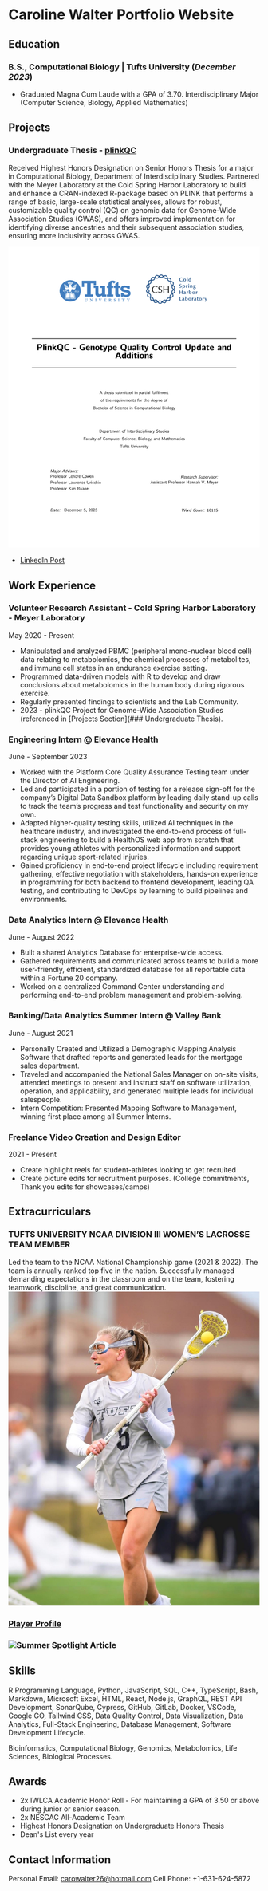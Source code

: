 # Caroline Walter Portfolio Website 

## Education
### B.S., Computational Biology | Tufts University (_December 2023_)
- Graduated Magna Cum Laude with a GPA of 3.70. Interdisciplinary Major (Computer Science, Biology, Applied Mathematics)

## Projects 
### Undergraduate Thesis - [plinkQC](https://meyer-lab-cshl.github.io/plinkQC/)

Received Highest Honors Designation on Senior Honors Thesis for a major in Computational Biology, Department of Interdisciplinary Studies. Partnered with the Meyer Laboratory at the Cold Spring Harbor Laboratory to build and enhance a CRAN-indexed R-package based on PLINK that performs a range of basic, large-scale statistical analyses, allows for robust, customizable quality control (QC) on genomic data for Genome-Wide Association Studies (GWAS), and offers improved implementation for identifying diverse ancestries and their subsequent association studies, ensuring more inclusivity across GWAS. 

![plinkQC Presentation](/assets/img/front_cover.jpeg)

- [LinkedIn Post](https://www.linkedin.com/feed/update/urn:li:activity:7161801163535773696/)

<!-- 
- Maybe a link to its own project page?
- Can include pic of me presenting
- Can include honors declaration
- can include written portion of proj?
-->


## Work Experience
### Volunteer Research Assistant - Cold Spring Harbor Laboratory - Meyer Laboratory 
May 2020 - Present 
- Manipulated and analyzed PBMC (peripheral mono-nuclear blood cell) data relating to metabolomics, the chemical processes of metabolites, and immune cell states in an endurance exercise setting.
- Programmed data-driven models with R to develop and draw conclusions about metabolomics in the human body during rigorous exercise.
- Regularly presented findings to scientists and the Lab Community.
- 2023 - plinkQC Project for Genome-Wide Association Studies (referenced in [Projects Section](### Undergraduate Thesis).    

### Engineering Intern @ Elevance Health
June - September 2023
- Worked with the Platform Core Quality Assurance Testing team under the Director of AI Engineering.
- Led and participated in a portion of testing for a release sign-off for the company’s Digital Data Sandbox platform by leading daily stand-up calls to track the team’s progress and test functionality and security on my own.
- Adapted higher-quality testing skills, utilized AI techniques in the healthcare industry, and investigated the end-to-end process of full-stack engineering to build a HealthOS web app from scratch that provides young athletes with personalized information and support regarding unique sport-related injuries.
- Gained proficiency in end-to-end project lifecycle including requirement gathering, effective negotiation with stakeholders, hands-on experience in programming for both backend to frontend development, leading QA testing, and contributing to DevOps by learning to build pipelines and environments.

### Data Analytics Intern @ Elevance Health 
June - August 2022
- Built a shared Analytics Database for enterprise-wide access.
- Gathered requirements and communicated across teams to build a more user-friendly, efficient, standardized database for all reportable data within a Fortune 20 company.
- Worked on a centralized Command Center understanding and performing end-to-end problem management and problem-solving. 

### Banking/Data Analytics Summer Intern @ Valley Bank
June - August 2021
- Personally Created and Utilized a Demographic Mapping Analysis Software that drafted reports and generated leads for the mortgage sales department.
- Traveled and accompanied the National Sales Manager on on-site visits, attended meetings to present and instruct staff on software utilization, operation, and applicability, and generated multiple leads for individual salespeople.
- Intern Competition: Presented Mapping Software to Management, winning first place among all Summer Interns.

### Freelance Video Creation and Design Editor
2021 - Present
- Create highlight reels for student-athletes looking to get recruited
- Create picture edits for recruitment purposes. (College commitments, Thank you edits for showcases/camps)




## Extracurriculars 
### TUFTS UNIVERSITY NCAA DIVISION III WOMEN’S LACROSSE TEAM MEMBER
Led the team to the NCAA National Championship game (2021 & 2022). The team is annually ranked top five in the nation. Successfully managed demanding expectations in the classroom and on the team, fostering teamwork, discipline, and great communication.
![Playing](/assets/img/playing.JPG)
### [Player Profile](https://gotuftsjumbos.com/sports/womens-lacrosse/roster/caroline-walter/12558)
### ![Summer Spotlight Article](https://nescac.com/news/2023/8/10/summer-spotlight-caroline-walter-tufts-womens-lacrosse.aspx)

## Skills
<Technical Skills:> R Programming Language, Python, JavaScript, SQL, C++, TypeScript, Bash, Markdown, Microsoft Excel, HTML, React, Node.js, GraphQL, REST API Development, SonarQube, Cypress, GitHub, GitLab, Docker, VSCode, Google GO, Tailwind CSS, Data Quality Control, Data Visualization, Data Analytics, Full-Stack Engineering, Database Management, Software Development Lifecycle. 

<Scientific Skills:> Bioinformatics, Computational Biology, Genomics, Metabolomics, Life Sciences, Biological Processes.  


## Awards
- 2x IWLCA Academic Honor Roll - For maintaining a GPA of 3.50 or above during junior or senior season.
- 2x NESCAC All-Academic Team
- Highest Honors Designation on Undergraduate Honors Thesis 
- Dean's List every year


## Contact Information
Personal Email: carowalter26@hotmail.com
Cell Phone: +1-631-624-5872

